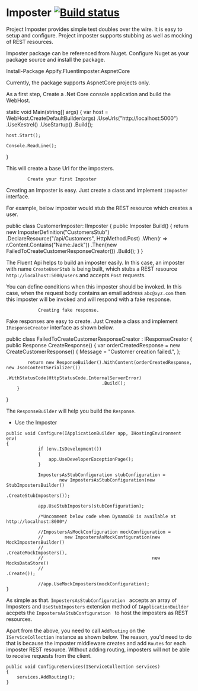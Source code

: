 # Imposter [![Build status](https://ci.appveyor.com/api/projects/status/j52diltc7mksc8fc?svg=true)](https://ci.appveyor.com/project/avegaraju/imposter)

Project Imposter provides simple test doubles over the wire. It is easy to setup and configure. Project imposter supports stubbing as well as mocking of REST resources.


Imposter  package can be referenced from Nuget. Configure Nuget as your package source and install the package.

Install-Package Appify.FluentImposter.AspnetCore

Currently, the package supports AspnetCore projects only.

As a first step, Create a .Net Core console application and build the WebHost.

static void Main(string[] args)
{
    var host =  WebHost.CreateDefaultBuilder(args)
           .UseUrls("http://localhost:5000")
           .UseKestrel()
           .UseStartup<Startup>()
           .Build();

    host.Start();

    Console.ReadLine();
}

This will create a base Url for the imposters.

            Create your first Imposter

Creating an Imposter is easy. Just create a class and implement ```IImposter``` interface.

For example, below imposter would stub the REST resource which creates a user.

public class CustomerImposter: IImposter
{
        public Imposter Build()
        {
            return new ImposterDefinition("CustomersStub")
                    .DeclareResource("/api/Customers", HttpMethod.Post)
                    .When(r => r.Content.Contains("Name:Jack"))
                    .Then(new FailedToCreateCustomerResponseCreator())
                    .Build();
        }
}

The Fluent Api helps to build an imposter easily. In this case, an imposter with name ```CreateUserStub``` is being built, which stubs a REST resource ```http://localhost:5000/users``` and accepts ```Post``` requests.

You can define conditions when this imposter should be invoked. In this case, when the request body contains an email address ```abc@xyz.com``` then this imposter will be invoked and will respond with a fake response.

                Creating fake response.

Fake responses are easy to create. Just Create a class and implement ```IResponseCreator``` interface as shown below.

public class FailedToCreateCustomerResponseCreator : IResponseCreator
{
        public Response CreateResponse()
        {
            var orderCreatedResponse = new CreateCustomerResponse()
                                       {
                                           Message = "Customer creation failed.",
                                       };

            return new ResponseBuilder().WithContent(orderCreatedResponse, new JsonContentSerializer())
                                        .WithStatusCode(HttpStatusCode.InternalServerError)
                                        .Build();
        }
}

The `ResponseBuilder` will help you build the `Response`.

* Use the Imposter


```
public void Configure(IApplicationBuilder app, IHostingEnvironment env)
{
            if (env.IsDevelopment())
            {
                app.UseDeveloperExceptionPage();
            }

            ImpostersAsStubConfiguration stubConfiguration =
                    new ImpostersAsStubConfiguration(new StubImpostersBuilder()
                                                             .CreateStubImposters());

            app.UseStubImposters(stubConfiguration);

            /*Uncomment below code when DynamoDB is available at http://localhost:8000*/

            //ImpostersAsMockConfiguration mockConfiguration =
            //        new ImpostersAsMockConfiguration(new MockImpostersBuilder()
            //                                                 .CreateMockImposters(),
            //                                         new MocksDataStore()
            //                                                 .Create());

            //app.UseMockImposters(mockConfiguration);
}

```
As simple as that. ```ImpostersAsStubConfiguration ``` accepts an array of Imposters and ```UseStubImposters``` extension method of ```IApplicationBuilder``` accpets the ```ImpostersAsStubConfiguration ``` to host the imposters as REST resources.

Apart from the above, you need to call ```AddRouting``` on the ```IServiceCollection``` instance as shown below. The reason, you'd need to do that is because the imposter middleware creates and add ```Routes``` for each imposter REST resource. Without adding routing, imposters will not be able to receive requests from the client.

```
public void ConfigureServices(IServiceCollection services)
{
    services.AddRouting();
}
```


